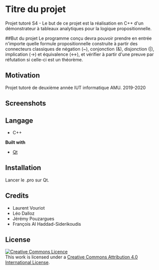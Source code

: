 # Titre du projet
Projet tutoré S4 - Le but de ce projet est la réalisation en C++ d'un démonstrateur à tableaux analytiques pour la logique propositionnelle.

##But du projet
Le programme conçu devra pouvoir prendre en entrée n'importe quelle formule propositionnelle construite à partir des connecteurs classiques de négation (~), conjonction (&), disjonction (|), implication (->) et équivalence (<->), et vérifier à partir d'une preuve par réfutation si celle-ci est un théorème.

## Motivation
Projet tutoré de deuxième année IUT informatique AMU.
2019-2020

## Screenshots

## Langage
- C++

<b>Built with</b>
- [Qt](https://www.qt.io/)

## Installation
Lancer le .pro sur Qt.

## Credits
- Laurent Vouriot
- Léo Dalloz
- Jérémy Pouzargues
- François Al Haddad-Siderikoudis

## License
<a rel="license" href="http://creativecommons.org/licenses/by/4.0/"><img alt="Creative Commons Licence" style="border-width:0" src="https://i.creativecommons.org/l/by/4.0/88x31.png" /></a><br />This work is licensed under a <a rel="license" href="http://creativecommons.org/licenses/by/4.0/">Creative Commons Attribution 4.0 International License</a>.
